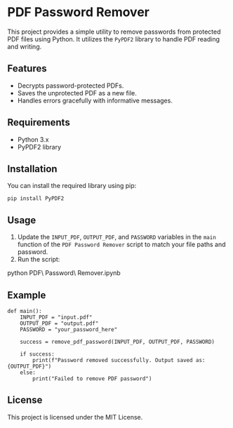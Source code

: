 # PDF Password Remover

This project provides a simple utility to remove passwords from protected PDF files using Python. It utilizes the `PyPDF2` library to handle PDF reading and writing.

## Features

- Decrypts password-protected PDFs.
- Saves the unprotected PDF as a new file.
- Handles errors gracefully with informative messages.

## Requirements

- Python 3.x
- PyPDF2 library

## Installation

You can install the required library using pip:

```
pip install PyPDF2
```

## Usage

1. Update the `INPUT_PDF`, `OUTPUT_PDF`, and `PASSWORD` variables in the `main` function of the `PDF Password Remover` script to match your file paths and password.
2. Run the script:


python PDF\ Password\ Remover.ipynb


## Example

```
def main():
    INPUT_PDF = "input.pdf"
    OUTPUT_PDF = "output.pdf"
    PASSWORD = "your_password_here"
    
    success = remove_pdf_password(INPUT_PDF, OUTPUT_PDF, PASSWORD)
    
    if success:
        print(f"Password removed successfully. Output saved as: {OUTPUT_PDF}")
    else:
        print("Failed to remove PDF password")
```

## License

This project is licensed under the MIT License.
